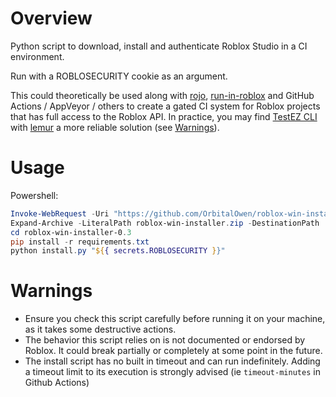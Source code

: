 # Overview

Python script to download, install and authenticate Roblox Studio in a CI environment.

Run with a ROBLOSECURITY cookie as an argument.

This could theoretically be used along with [rojo](https://github.com/rojo-rbx/rojo), [run-in-roblox](https://github.com/rojo-rbx/run-in-roblox) and GitHub Actions / AppVeyor / others to create a gated CI system for Roblox projects that has full access to the Roblox API. In practice, you may find [TestEZ CLI](https://github.com/Roblox/testez) with [lemur](https://github.com/LPGhatguy/lemur) a more reliable solution (see [Warnings](#Warnings)).

# Usage

Powershell:

```powershell
Invoke-WebRequest -Uri "https://github.com/OrbitalOwen/roblox-win-installer/archive/0.3.zip" -OutFile roblox-win-installer.zip
Expand-Archive -LiteralPath roblox-win-installer.zip -DestinationPath .
cd roblox-win-installer-0.3
pip install -r requirements.txt
python install.py "${{ secrets.ROBLOSECURITY }}"
```

# Warnings

-   Ensure you check this script carefully before running it on your machine, as it takes some destructive actions.
-   The behavior this script relies on is not documented or endorsed by Roblox. It could break partially or completely at some point in the future.
-   The install script has no built in timeout and can run indefinitely. Adding a timeout limit to its execution is strongly advised (ie `timeout-minutes` in Github Actions)
